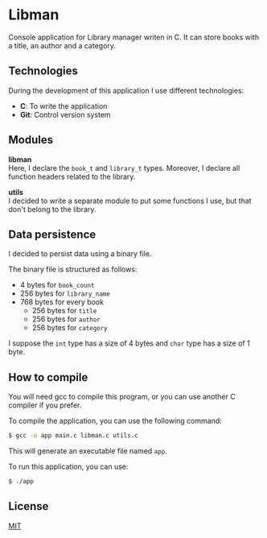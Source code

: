 # Libman

Console application for Library manager writen in C. It can store books with a title, an author and a category.

## Technologies

During the development of this application I use different technologies:

- **C**: To write the application
- **Git**: Control version system

## Modules

**libman**  
Here, I declare the `book_t` and `library_t` types. Moreover, I declare all function headers related to the library.

**utils**  
I decided to write a separate module to put some functions I use, but that don't belong to the library.

## Data persistence

I decided to persist data using a binary file.

The binary file is structured as follows:

- 4 bytes for `book_count`
- 256 bytes for `library_name`
- 768 bytes for every book
  - 256 bytes for `title`
  - 256 bytes for `author`
  - 256 bytes for `category`

I suppose the `int` type has a size of 4 bytes and `char` type has a size of 1 byte.

## How to compile

You will need gcc to compile this program, or you can use another C compiler if you prefer.

To compile the application, you can use the following command:

```bash
$ gcc -o app main.c libman.c utils.c
```

This will generate an executable file named `app`.

To run this application, you can use:

```bash
$ ./app
```

## License

[MIT](https://choosealicense.com/licenses/mit/)

